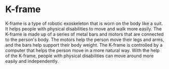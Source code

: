 # K-frame

K-frame is a type of robotic exoskeleton that is worn on the body like a suit. It helps people with physical disabilities to move and walk more easily. The K-frame is made up of a series of metal bars and motors that are connected to the person's body. The motors help the person move their legs and arms, and the bars help support their body weight. The K-frame is controlled by a computer that helps the person move in a more natural way. With the help of the K-frame, people with physical disabilities can move around more easily and independently.

